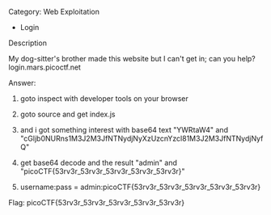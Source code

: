 Category: Web Exploitation


- Login


Description

My dog-sitter's brother made this website but I can't get in; can you help?
login.mars.picoctf.net


Answer:

1. goto inspect with developer tools on your browser

2. goto source and get index.js

3. and i got something interest with base64 text "YWRtaW4" and "cGljb0NURns1M3J2M3JfNTNydjNyXzUzcnYzcl81M3J2M3JfNTNydjNyfQ"

4. get base64 decode and the result "admin" and "picoCTF{53rv3r_53rv3r_53rv3r_53rv3r_53rv3r}"

5. username:pass  =  admin:picoCTF{53rv3r_53rv3r_53rv3r_53rv3r_53rv3r}


Flag: picoCTF{53rv3r_53rv3r_53rv3r_53rv3r_53rv3r}